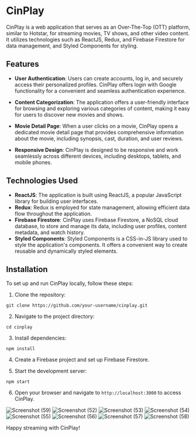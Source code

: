 # CinPlay

CinPlay is a web application that serves as an Over-The-Top (OTT) platform, similar to Hotstar, for streaming movies, TV shows, and other video content. It utilizes technologies such as ReactJS, Redux, and Firebase Firestore for data management, and Styled Components for styling.

## Features

- **User Authentication**: Users can create accounts, log in, and securely access their personalized profiles. CinPlay offers login with Google functionality for a convenient and seamless authentication experience.
- **Content Categorization**: The application offers a user-friendly interface for browsing and exploring various categories of content, making it easy for users to discover new movies and shows.
- **Movie Detail Page**: When a user clicks on a movie, CinPlay opens a dedicated movie detail page that provides comprehensive information about the movie, including synopsis, cast, duration, and user reviews.

- **Responsive Design**: CinPlay is designed to be responsive and work seamlessly across different devices, including desktops, tablets, and mobile phones.

## Technologies Used

- **ReactJS**: The application is built using ReactJS, a popular JavaScript library for building user interfaces.
- **Redux**: Redux is employed for state management, allowing efficient data flow throughout the application.
- **Firebase Firestore**: CinPlay uses Firebase Firestore, a NoSQL cloud database, to store and manage its data, including user profiles, content metadata, and watch history.
- **Styled Components**: Styled Components is a CSS-in-JS library used to style the application's components. It offers a convenient way to create reusable and dynamically styled elements.

## Installation

To set up and run CinPlay locally, follow these steps:

1. Clone the repository:

```
git clone https://github.com/your-username/cinplay.git
```

2. Navigate to the project directory:

```
cd cinplay
```

3. Install dependencies:

```
npm install
```

4. Create a Firebase project and set up Firebase Firestore.



5. Start the development server:

```
npm start
```



6. Open your browser and navigate to `http://localhost:3000` to access CinPlay.

![Screenshot (59)](https://github.com/amitgiri72/cinplay/assets/129004466/655f6eb4-bc8b-43a9-b7c0-5fecafae6d2c)
![Screenshot (52)](https://github.com/amitgiri72/cinplay/assets/129004466/3776e0ef-a4fd-42c4-b816-cb50fa3b59ca)
![Screenshot (53)](https://github.com/amitgiri72/cinplay/assets/129004466/b17b7cbb-5161-4d48-8bc5-e794566d9ab3)
![Screenshot (54)](https://github.com/amitgiri72/cinplay/assets/129004466/190e313e-2675-4e22-9481-5e5030613ea5)
![Screenshot (55)](https://github.com/amitgiri72/cinplay/assets/129004466/2f3f2b8a-c90f-4b57-a485-27fa03f51631)
![Screenshot (56)](https://github.com/amitgiri72/cinplay/assets/129004466/577f39eb-2126-43bf-8349-1158e3df21d5)
![Screenshot (57)](https://github.com/amitgiri72/cinplay/assets/129004466/cbe8527b-6f40-4dda-a623-22dab3d73403)
![Screenshot (58)](https://github.com/amitgiri72/cinplay/assets/129004466/5d98860a-5d30-41e4-bca1-89804008f6a3)

Happy streaming with CinPlay!
